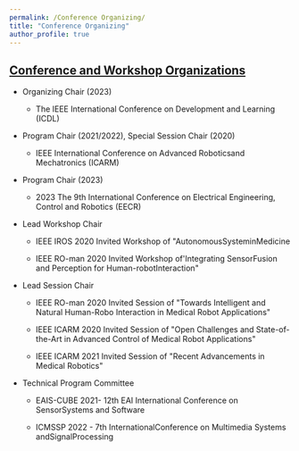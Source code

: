 ```yaml
---
permalink: /Conference Organizing/
title: "Conference Organizing"
author_profile: true
---
```


## [Conference and Workshop Organizations](https://)
* Organizing Chair (2023)

   * The IEEE International Conference on Development and Learning (ICDL)

* Program Chair (2021/2022), Special Session Chair (2020)

   * IEEE International Conference on Advanced Roboticsand Mechatronics (ICARM)

*  Program Chair (2023)

   * 2023 The 9th International Conference on Electrical Engineering, Control and Robotics (EECR) 
  
* Lead Workshop Chair

   * IEEE IROS 2020 Invited Workshop of "AutonomousSysteminMedicine

   * IEEE RO-man 2020 Invited Workshop of'Integrating SensorFusion and Perception for Human-robotInteraction"

* Lead Session Chair

   * IEEE RO-man 2020 Invited Session of "Towards Intelligent and Natural Human-Robo Interaction in Medical Robot Applications"

   * IEEE ICARM 2020 Invited Session of "Open Challenges and State-of-the-Art in Advanced Control of Medical Robot Applications"

   * IEEE ICARM 2021 Invited Session of "Recent Advancements in Medical Robotics"

* Technical Program Committee

   * EAIS-CUBE 2021- 12th EAI International Conference on SensorSystems and Software

   * ICMSSP 2022 - 7th InternationalConference on Multimedia Systems andSignalProcessing

